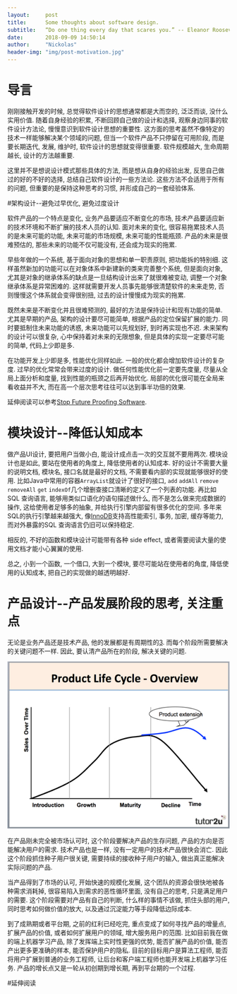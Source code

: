 ```yaml
---
layout:     post
title:      Some thoughts about software design.
subtitle:   “Do one thing every day that scares you.” -- Eleanor Roosevelt
date:       2018-09-09 14:50:14
author:     "Nickolas"
header-img: "img/post-motivation.jpg"
---
```


# 导言

刚刚接触开发的时候, 总觉得软件设计的思想通常都是大而空的, 泛泛而谈, 没什么实用价值. 随着自身经验的积累, 不断回顾自己做的设计和选择, 观察身边同事的软件设计方法论, 慢慢意识到软件设计思想的重要性. 这方面的思考虽然不像特定的技术一样能够解决某个领域的问题, 但当一个软件产品不只停留在可用阶段, 而是要长期迭代, 发展, 维护时, 软件设计的思想就变得很重要. 软件规模越大, 生命周期越长, 设计的方法越重要.

这里并不是想说设计模式那些具体的方法, 而是想从自身的经验出发, 反思自己做过的好的不好的选择, 总结自己软件设计的一些方法论. 这些方法不会适用于所有的问题, 但重要的是保持这种思考的习惯, 并形成自己的一套经验体系.

#架构设计--避免过早优化, 避免过度设计

软件产品的一个特点是变化, 业务产品要适应不断变化的市场, 技术产品要适应新的技术环境和不断扩展的技术人员的认知. 面对未来的变化, 很容易拖累技术人员的是未来可能的功能, 未来可能的市场规模, 未来可能的性能瓶颈. 产品的未来是很难预估的, 那些未来的功能不仅可能没有, 还会成为现实的拖累.

早些年做的一个系统, 基于面向对象的思想和单一职责原则, 把功能拆的特别细. 这样虽然新加的功能可以在对象体系中新建新的类来完善整个系统, 但是面向对象, 尤其是对象的继承体系的缺点是一旦结构设计出来了就很难被变动, 调整一个对象继承体系是异常困难的. 这样就需要开发人员事先能够很清楚软件的未来走势, 否则慢慢这个体系就会变得很别扭, 过去的设计慢慢成为现实的拖累.

既然未来是不断变化并且很难预测的, 最好的方法是保持设计和现有功能的简单. 尤其是早期的产品, 架构的设计要尽可能简单, 根据产品的定位保留扩展的能力. 同时要抵制住未来功能的诱惑, 未来功能可以先规划好, 到时再实现也不迟. 未来架构的设计可以很复杂, 心中保持着对未来的无限想象, 但是具体的实现一定要尽可能的简单, 代码上少即是多.

在功能开发上少即是多, 性能优化同样如此. 一般的优化都会增加软件设计的复杂度. 过早的优化常常会带来过度的设计. 做任何性能优化前一定要先度量, 尽量从全局上面分析和度量, 找到性能的瓶颈之后再开始优化. 局部的优化很可能在全局来看收益并不大, 而在高一个层次思考往往可以达到事半功倍的效果.

延伸阅读可以参考[Stop Future Proofing Software][1].

# 模块设计--降低认知成本

做产品UI设计, 要把用户当做小白, 能设计成点击一次的交互就不要用两次. 模块设计也是如此, 要站在使用者的角度上, 降低使用者的认知成本. 好的设计不需要大量的说明文档, 模块名, 接口名就是最好的文档, 不需要看内部的实现就能够很好的使用. 比如Java中常用的容器`ArrayList`就设计了很好的接口, `add` `addAll` `remove` `removeAll` `get` `indexOf`几个增删查接口清晰的定义了一个列表的功能. 再比如 SQL 查询语言, 能够用类似口语化的语句描述做什么, 而不是怎么做来完成数据的操作, 这给使用者足够多的抽象, 并给执行引擎内部留有很多优化的空间. 多年来 SQL的执行引擎越来越强大, 像[InnoDB][2]支持高性能索引, 事务, 加密, 缓存等能力, 而对外暴露的SQL 查询语言仍旧可以保持稳定. 

相反的,  不好的函数和模块设计可能带有各种 side effect, 或者需要阅读大量的使用文档才能小心翼翼的使用.

总之, 小到一个函数, 一个借口, 大到一个模块, 要尽可能站在使用者的角度, 降低使用的认知成本, 把自己的实现做的越透明越好.

# 产品设计--产品发展阶段的思考, 关注重点

无论是业务产品还是技术产品, 他的发展都是有周期性的[3][3]. 而每个阶段所需要解决的关键问题不一样. 因此, 要认清产品所在的阶段, 解决关键的问题. 

![product lifecycle](img/marketing-product-lifecycle-overview.jpg) 

在产品刚未完全被市场认可时, 这个阶段要解决产品的生存问题, 产品的方向是否能解决用户的需求. 技术产品也是一样, 没有一定用户的技术产品很快会消亡. 因此这个阶段抓住种子用户很关键, 需要持续的接收种子用户的输入, 做出真正能解决实际问题的产品.

当产品得到了市场的认可, 开始快速的规模化发展, 这个团队的资源会很快地被各种需求消耗掉, 很容易陷入到需求的恶性循环里面, 没有自己的思考, 只是满足用户的需要. 这个阶段需要对产品有自己的判断, 什么样的事情不该做, 抓住头部的用户, 同时思考如何做价值的放大, 以及通过沉淀能力等手段降低边际成本.

到了成熟期或者平台期, 之前的红利已经吃完, 重点变成了如何寻找产品的增量点, 扩展产品的价值, 或者如何扩展用户的领域, 增大服务用户的范围. 比如目前我在做的端上机器学习产品, 除了发挥端上实时性更强的优势, 能否扩展产品的价值, 能否产出更多更准确的样本, 能否保护用户的隐私. 目前的目标用户是算法工程师, 能否将用户扩展到普通的业务工程师, 让后台和客户端工程师也能开发端上机器学习任务. 产品的增长点又是一轮从初创期到增长期, 再到平台期的一个过程.



#延伸阅读

[1]: https://medium.com/@george3d6/stop-future-proofing-software-c984cbd65e78
[2]: https://dev.mysql.com/doc/refman/5.6/en/innodb-introduction.html
[3]: https://www.tutor2u.net/business/reference/product-life-cycle
